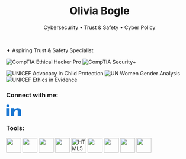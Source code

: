 <h1 align="center"> Olivia Bogle </h1>
 <p align="center">
  Cybersecurity • Trust & Safety • Cyber Policy
</p>
 <br>
  </p>

✦
 Aspiring Trust & Safety Specialist
 
![CompTIA Ethical Hacker Pro](https://img.shields.io/badge/CompTIA-Ethical%20Hacker%20Pro-red?style=for-the-badge&logo=comptia&logoColor=white)
![CompTIA Security+](https://img.shields.io/badge/CompTIA-Security%2B-blue?style=for-the-badge&logo=comptia&logoColor=white)

![UNICEF Advocacy in Child Protection](https://img.shields.io/badge/UNICEF-Advocacy%20in%20Child%20Protection%20Coordination%20Groups-00ADEF?style=for-the-badge&logo=unicef&logoColor=white)
![UN Women Gender Analysis](https://img.shields.io/badge/UN%20Women-Gender%20Analysis%20%26%20Digital%20Inclusion-purple?style=for-the-badge&logo=unwomen&logoColor=white)
![UNICEF Ethics in Evidence](https://img.shields.io/badge/UNICEF-Introduction%20to%20Ethics%20in%20Evidence%20Generation-0099cc?style=for-the-badge&logo=unicef&logoColor=white)


<h3>Connect with me: <br> </h3>



  <p3>
<a href="https://linkedin.com/in/oliviabogle2025" target="blank"><img align="center" src="https://raw.githubusercontent.com/teamedwardforever/Readme-Generator/71f25dd8b98329b168142a6b782a107b75eab178/svg/Social/linked-in-alt.svg" alt="oliviabogle2025" height="30" width="40" /></a>


<h3>Tools:</h3>
  
<p>
  <img src="https://cdn.jsdelivr.net/gh/devicons/devicon/icons/python/python-original.svg" width="40" height="40" />
  <img src="https://cdn.jsdelivr.net/gh/devicons/devicon/icons/cplusplus/cplusplus-original.svg" width="40" height="40" />
  <img src="https://cdn.jsdelivr.net/gh/devicons/devicon/icons/javascript/javascript-original.svg" width="40" height="40" />
  <img src="https://cdn.jsdelivr.net/gh/devicons/devicon/icons/mysql/mysql-original.svg" width="40" height="40" />
  <img src="https://cdn.jsdelivr.net/gh/devicons/devicon/icons/html5/html5-original.svg" width="40" height="40" title="HTML5" />
  <img src="https://cdn.jsdelivr.net/gh/devicons/devicon/icons/css3/css3-original.svg" width="40" height="40" />
  <img src="https://cdn.jsdelivr.net/gh/devicons/devicon/icons/visualstudio/visualstudio-plain.svg" width="40" height="40" />
  <img src="https://cdn.jsdelivr.net/gh/devicons/devicon/icons/vscode/vscode-original.svg" width="40" height="40" />
  <img src="https://cdn.jsdelivr.net/gh/devicons/devicon/icons/github/github-original.svg" width="40" height="40" />
</p>





